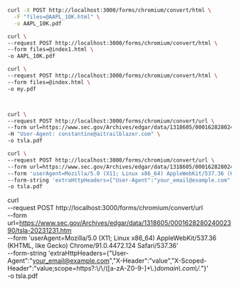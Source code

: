 ```bash
curl -X POST http://localhost:3000/forms/chromium/convert/html \
  -F "files=@AAPL_10K.html" \
  -o AAPL_10K.pdf

curl \
--request POST http://localhost:3000/forms/chromium/convert/html \
--form files=@index1.html \
-o AAPL_10K.pdf

curl \
--request POST http://localhost:3000/forms/chromium/convert/html \
--form files=@index.html \
-o my.pdf



curl \
--request POST http://localhost:3000/forms/chromium/convert/url \
--form url=https://www.sec.gov/Archives/edgar/data/1318605/000162828024002390/tsla-20231231.htm \
-H "User-Agent: constantine@aitrailblazer.com" \
-o tsla.pdf

curl \
--request POST http://localhost:3000/forms/chromium/convert/url \
--form url=https://www.sec.gov/Archives/edgar/data/1318605/000162828024002390/tsla-20231231.htm \
--form 'userAgent=Mozilla/5.0 (X11; Linux x86_64) AppleWebKit/537.36 (KHTML, like Gecko) Chrome/91.0.4472.124 Safari/537.36' \
--form-string 'extraHttpHeaders={"User-Agent":"your_email@example.com","X-Header":"value","X-Scoped-Header":"value;scope=https?:\\/\\/([a-zA-Z0-9-]+\\.)*domain\\.com\\/.*"}' \
-o tsla.pdf

```
curl \
--request POST http://localhost:3000/forms/chromium/convert/url \
--form url=https://www.sec.gov/Archives/edgar/data/1318605/000162828024002390/tsla-20231231.htm \
--form 'userAgent=Mozilla/5.0 (X11; Linux x86_64) AppleWebKit/537.36 (KHTML, like Gecko) Chrome/91.0.4472.124 Safari/537.36' \
--form-string 'extraHttpHeaders={"User-Agent":"your_email@example.com","X-Header":"value","X-Scoped-Header":"value;scope=https?:\\/\\/([a-zA-Z0-9-]+\\.)*domain\\.com\\/.*"}' \
-o tsla.pdf


